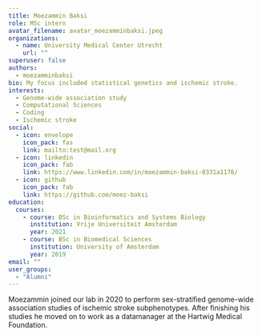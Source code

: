 ```yaml
---
title: Moezammin Baksi
role: MSc intern
avatar_filename: avatar_moezamminbaksi.jpeg
organizations:
  - name: University Medical Center Utrecht
    url: ""
superuser: false
authors:
  - moezamminbaksi
bio: My focus included statistical genetics and ischemic stroke.
interests:
  - Genome-wide association study
  - Computational Sciences
  - Coding
  - Ischemic stroke
social:
  - icon: envelope
    icon_pack: fas
    link: mailto:test@mail.org
  - icon: linkedin
    icon_pack: fab
    link: https://www.linkedin.com/in/moezammin-baksi-0331a1176/
  - icon: github
    icon_pack: fab
    link: https://github.com/moez-baksi
education:
  courses:
    - course: BSc in Bioinformatics and Systems Biology
      institution: Vrije Universiteit Amsterdam
      year: 2021
    - course: BSc in Biomedical Sciences
      institution: University of Amsterdam
      year: 2019
email: ""
user_groups:
  - "Alumni"
---
```

Moezammin joined our lab in 2020 to perform sex-stratified genome-wide association studies of ischemic stroke subphenotypes. After finishing his studies he moved on to work as a datamanager at the Hartwig Medical Foundation.
